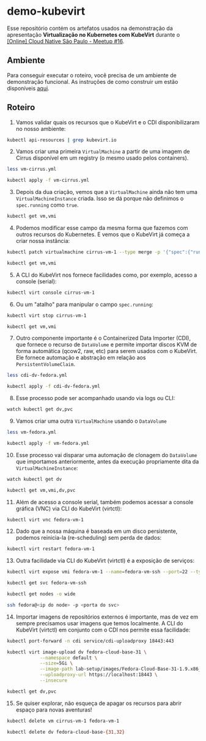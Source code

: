 # demo-kubevirt

Esse repositório contém os artefatos usados na demonstração da apresentação **Virtualização no Kubernetes com KubeVirt** durante o [[Online] Cloud Native São Paulo - Meetup #16](https://www.meetup.com/Cloud-Native-Sao-Paulo/events/272334689/).

## Ambiente

Para conseguir executar o roteiro, você precisa de um ambiente de demonstração funcional. As instruções de como construir um estão disponíveis [aqui](lab-setup/README.md).

## Roteiro

1) Vamos validar quais os recursos que o KubeVirt e o CDI disponibilizaram no nosso ambiente:

```bash
kubectl api-resources | grep kubevirt.io
```

2) Vamos criar uma primeira `VirtualMachine` a partir de uma imagem de Cirrus disponível em um registry (o mesmo usado pelos containers).

```bash
less vm-cirrus.yml

kubectl apply -f vm-cirrus.yml
```

3) Depois da dua criação, vemos que a `VirtualMachine` ainda não tem uma `VirtualMachineInstance` criada. Isso se dá porque não definimos o `spec.running` como `true`.

```bash
kubectl get vm,vmi
```

4) Podemos modificar esse campo da mesma forma que fazemos com outros recursos do Kubernetes. E vemos que o KubeVirt já começa a criar nossa instância:

```bash
kubectl patch virtualmachine cirrus-vm-1 --type merge -p '{"spec":{"running":true}}'

kubectl get vm,vmi
```

5) A CLI do KubeVirt nos fornece facilidades como, por exemplo, acesso a console (serial):

```bash
kubectl virt console cirrus-vm-1
```

6) Ou um "atalho" para manipular o campo `spec.running`:

```bash
kubectl virt stop cirrus-vm-1

kubectl get vm,vmi
```

7) Outro componente importante é o Containerized Data Importer (CDI), que fornece o recurso de `DataVolume` e permite importar discos KVM de forma automática (qcow2, raw, etc) para serem usados com o KubeVirt. Ele fornece automação e abstração em relação aos `PersistentVolumeClaim`.

```bash
less cdi-dv-fedora.yml

kubectl apply -f cdi-dv-fedora.yml
```

8) Esse processo pode ser acompanhado usando via logs ou CLI:

```bash
watch kubectl get dv,pvc
```

9) Vamos criar uma outra `VirtualMachine` usando o `DataVolume` 

```bash
less vm-fedora.yml

kubectl apply -f vm-fedora.yml
```

10) Esse processo vai disparar uma automação de clonagem do `DataVolume` que importamos anteriormente, antes da execução propriamente dita da `VirtualMachineInstance`:

```bash
watch kubectl get dv

kubectl get vm,vmi,dv,pvc
```

11) Além de acesso a console serial, também podemos acessar a console gráfica (VNC) via CLI do KubeVirt (virtctl):

```bash
kubectl virt vnc fedora-vm-1
```

12) Dado que a nossa máquina é baseada em um disco persistente, podemos reinicia-la (re-scheduling) sem perda de dados:

```bash
kubectl virt restart fedora-vm-1
```

13) Outra facilidade via CLI do KubeVirt (virtctl) é a exposição de serviços:

```bash
kubectl virt expose vmi fedora-vm-1 --name=fedora-vm-ssh --port=22 --type=NodePort

kubectl get svc fedora-vm-ssh

kubectl get nodes -o wide

ssh fedora@<ip do node> -p <porta do svc>
```

14) Importar imagens de repositórios externos é importante, mas de vez em sempre precisamos usar imagens que temos localmente. A CLI do KubeVirt (virtctl) em conjunto com o CDI nos permite essa facilidade:

```bash
kubectl port-forward -n cdi service/cdi-uploadproxy 18443:443

kubectl virt image-upload dv fedora-cloud-base-31 \
            --namespace default \
            --size=5Gi \
            --image-path lab-setup/images/Fedora-Cloud-Base-31-1.9.x86_64.raw.xz \
            --uploadproxy-url https://localhost:18443 \
            --insecure

kubectl get dv,pvc
```

15) Se quiser explorar, não esqueça de apagar os recursos para abrir espaço para novas aventuras!

```bash
kubectl delete vm cirrus-vm-1 fedora-vm-1

kubectl delete dv fedora-cloud-base-{31,32}
```

